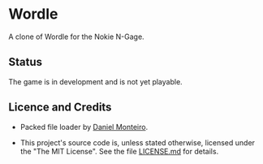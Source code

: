 # Wordle

A clone of Wordle for the Nokie N-Gage.

## Status

The game is in development and is not yet playable.

## Licence and Credits

- Packed file loader by [Daniel
  Monteiro](https://montyontherun.itch.io/).

- This project's source code is, unless stated otherwise, licensed under
  the "The MIT License".  See the file [LICENSE.md](LICENSE.md) for
  details.
